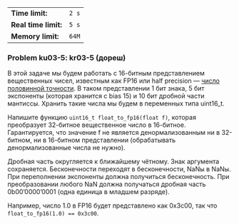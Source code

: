 |                      |       |
|----------------------|-------|
| **Time limit:**      | `2 s` |
| **Real time limit:** | `5 s` |
| **Memory limit:**    | `64M` |


### Problem ku03-5: kr03-5 (дореш)

В этой задаче мы будем работать с 16-битным представлением вещественных чисел, известным как FP16
или half precision — [число половинной
точности](https://ru.wikipedia.org/wiki/Число_половинной_точности). В таком представлении 1 бит
знака, 5 бит экспоненты (которая хранится с bias 15) и 10 бит дробной части мантиссы. Хранить такие
числа мы будем в переменных типа uint16_t.

Напишите функцию `uint16_t float_to_fp16(float f)`, которая преобразует 32-битное вещественное число
в 16-битное. Гарантируется, что значение f не является денормализованным ни в 32-битном, ни в
16-битном представлении (обрабатывать денормализованные числа не нужно).

Дробная часть округляется к ближайшему чётному. Знак аргумента сохраняется. Бесконечности переходят
в бесконечности, NaNы в NaNы. При переполнении экспоненты должна получиться бесконечность. При
преобразовании любого NaN должна получаться дробная часть 0b00’0000’0001 (одна единица в младшем
разряде).

Например, число 1.0 в FP16 будет представлено как 0x3c00, так что `float_to_fp16(1.0) == 0x3c00`.

